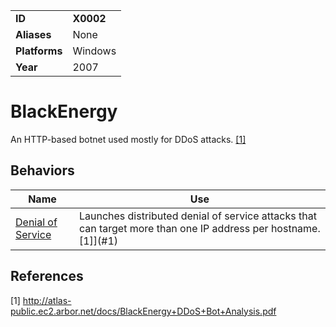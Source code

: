 |||
|---------|------------------------|
|**ID**|**X0002**|
|**Aliases**|None|
|**Platforms**|Windows|
|**Year**| 2007 |


BlackEnergy
===========
An HTTP-based botnet used mostly for DDoS attacks. [[1]](#1)

Behaviors
---------
|Name|Use|
|---------------------|-------------------------------------------------------|
|[Denial of Service](https://github.com/MBCProject/mbc-markdown/blob/master/impact/denial-of-service.md) | Launches distributed denial of service attacks that can target more than one IP address per hostname. [1]](#1)|

References
----------
<a name="1">[1]</a> http://atlas-public.ec2.arbor.net/docs/BlackEnergy+DDoS+Bot+Analysis.pdf
 